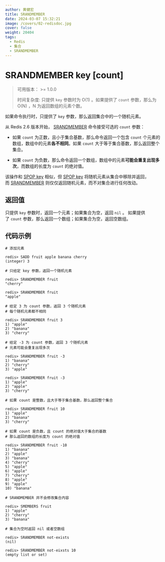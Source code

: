 ```yaml
---
author: 黄健宏
title: SRANDMEMBER
date: 2024-03-07 15:32:21
image: /covers/02-redisdoc.jpg
cover: false
weight: 20404
tags:
  - Redis
  - 集合
  - SRANDMEMBER
---
```


# SRANDMEMBER key [count]

> 可用版本： >= 1.0.0
> 
> 时间复杂度: 只提供 `key` 参数时为 O(1) 。如果提供了 `count` 参数，那么为 O(N) ，N 为返回数组的元素个数。

如果命令执行时，只提供了 `key` 参数，那么返回集合中的一个随机元素。

从 Redis 2.6 版本开始， [SRANDMEMBER](../../02-redisdoc/04-set/04-srandmember/) 命令接受可选的 `count` 参数：

- 如果 `count` 为正数，且小于集合基数，那么命令返回一个包含 `count` 个元素的数组，数组中的元素**各不相同**。如果 `count` 大于等于集合基数，那么返回整个集合。
    
- 如果 `count` 为负数，那么命令返回一个数组，数组中的元素**可能会重复出现多次**，而数组的长度为 `count` 的绝对值。
    

该操作和 [SPOP key](../../02-redisdoc/04-set/03-spop/) 相似，但 [SPOP key](../../02-redisdoc/04-set/03-spop/) 将随机元素从集合中移除并返回，而 [SRANDMEMBER](../../02-redisdoc/04-set/04-srandmember/) 则仅仅返回随机元素，而不对集合进行任何改动。

## 返回值
只提供 `key` 参数时，返回一个元素；如果集合为空，返回 `nil` 。 如果提供了 `count` 参数，那么返回一个数组；如果集合为空，返回空数组。

## 代码示例

```shell
# 添加元素

redis> SADD fruit apple banana cherry
(integer) 3

# 只给定 key 参数，返回一个随机元素

redis> SRANDMEMBER fruit
"cherry"

redis> SRANDMEMBER fruit
"apple"

# 给定 3 为 count 参数，返回 3 个随机元素
# 每个随机元素都不相同

redis> SRANDMEMBER fruit 3
1) "apple"
2) "banana"
3) "cherry"

# 给定 -3 为 count 参数，返回 3 个随机元素
# 元素可能会重复出现多次

redis> SRANDMEMBER fruit -3
1) "banana"
2) "cherry"
3) "apple"

redis> SRANDMEMBER fruit -3
1) "apple"
2) "apple"
3) "cherry"

# 如果 count 是整数，且大于等于集合基数，那么返回整个集合

redis> SRANDMEMBER fruit 10
1) "apple"
2) "banana"
3) "cherry"

# 如果 count 是负数，且 count 的绝对值大于集合的基数
# 那么返回的数组的长度为 count 的绝对值

redis> SRANDMEMBER fruit -10
1) "banana"
2) "apple"
3) "banana"
4) "cherry"
5) "apple"
6) "apple"
7) "cherry"
8) "apple"
9) "apple"
10) "banana"

# SRANDMEMBER 并不会修改集合内容

redis> SMEMBERS fruit
1) "apple"
2) "cherry"
3) "banana"

# 集合为空时返回 nil 或者空数组

redis> SRANDMEMBER not-exists
(nil)

redis> SRANDMEMBER not-eixsts 10
(empty list or set)
```